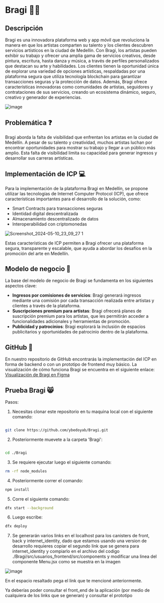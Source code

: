 # Bragi 🎨📱

## Descripción
Bragi es una innovadora plataforma web y app móvil que revoluciona la manera en que los artistas comparten su talento y los clientes descubren servicios artísticos en la ciudad de Medellín. Con Bragi, los artistas pueden exhibir su trabajo y ofrecer una amplia gama de servicios creativos, desde pintura, escritura, hasta danza y música, a través de perfiles personalizados que destacan su arte y habilidades. Los clientes tienen la oportunidad única de explorar una variedad de opciones artísticas, respaldadas por una plataforma segura que utiliza tecnología blockchain para garantizar transacciones seguras y la protección de datos. Además, Bragi ofrece características innovadoras como comunidades de artistas, seguidores y contrataciones de sus servicios, creando un ecosistema dinámico, seguro, creativo y generador de experiencias.

![image](https://github.com/ybedoyab/Bragi/assets/72664432/4bc1ef00-d3d6-4fcc-b2d3-f77eef5b7a9d)


## Problemática ❓
Bragi aborda la falta de visibilidad que enfrentan los artistas en la ciudad de Medellín. A pesar de su talento y creatividad, muchos artistas luchan por encontrar oportunidades para mostrar su trabajo y llegar a un público más amplio. Esta falta de visibilidad limita su capacidad para generar ingresos y desarrollar sus carreras artísticas.

## Implementación de ICP 💻
Para la implementación de la plataforma Bragi en Medellín, se propone utilizar las tecnologías de Internet Computer Protocol (ICP), que ofrece características importantes para el desarrollo de la solución, como:  
- Smart Contracts para transacciones seguras
- Identidad digital descentralizada
- Almacenamiento descentralizado de datos
- Interoperabilidad con criptomonedas

![Screenshot_2024-05-10_23_09_27 1](https://github.com/ybedoyab/Bragi/assets/72664432/de2d602f-16a6-433c-921e-b08cd6ff0348)


Estas características de ICP permiten a Bragi ofrecer una plataforma segura, transparente y escalable, que ayuda a abordar los desafíos en la promoción del arte en Medellín.

## Modelo de negocio 💼
La base del modelo de negocio de Bragi se fundamenta en los siguientes aspectos clave:  
- **Ingresos por comisiones de servicios**: Bragi generará ingresos mediante una comisión por cada transacción realizada entre artistas y clientes a través de la plataforma.  
- **Suscripciones premium para artistas**: Bragi ofrecerá planes de suscripción premium para los artistas, que les permitirán acceder a funcionalidades adicionales y herramientas de promoción.  
- **Publicidad y patrocinios**: Bragi explorará la inclusión de espacios publicitarios y oportunidades de patrocinio dentro de la plataforma.  

## GitHub 🚀
En nuestro repositorio de GitHub encontrarás la implementación del ICP en forma de backend o con un prototipo de frontend muy básico. La visualización de cómo funciona Bragi se encuentra en el siguiente enlace: [Visualización de Bragi en Figma](https://www.figma.com/proto/AmQPUAtlrZurNAtIAu6WhV/Bragi?node-id=19-2666&t=BnAcLXVRa0hBFj30-1&scaling=scale-down-width&page-id=19%3A2664&starting-point-node-id=19%3A2666&hotspot-hints=0&hide-ui=1)

## Prueba Bragi 😸

Pasos:

1. Necesitas clonar este repositorio en tu maquina local con el siguiente comando:
```bash

git clone https://github.com/ybedoyab/Bragi.git
```
2. Posteriormente muevete a la carpeta 'Bragi':
```bash

cd ./Bragi
```

3. Se requiere ejecutar luego el siguiente comando:  
```bash
rm -rf node_modules
```

4.  Posteriormente correr el comando:

```bash
npm install
```

5. Corre el siguiente comando:

```bash
dfx start --background
```

6. Luego escribe: 

```bash
dfx deploy
```

7. Se generarán varios links en el localhost para los canisters de front, back y internet_identity, dado que estamos usando una version de desarrollo requieres copiar el segundo link que se genera para internet_identity y compiarlo en el archivo del codigo ./Bragi/src/usuarios_frontend/src/components y modificar una linea del componente Menu.jsx como se muestra en la imagen 

![image](https://github.com/ybedoyab/Bragi/assets/117226776/d5e213c7-9304-4521-b763-400853fecc07)


En el espacio resaltado pega el link que te mencioné anteriormente.

Ya deberías poder consultar el front_end de la aplicación (por medio de cualquiera de los links que se generan) y consultar el prototipo
